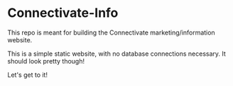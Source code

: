 # Connectivate-Info

This repo is meant for building the Connectivate marketing/information website.

This is a simple static website, with no database connections necessary. It should look pretty though!

Let's get to it!
